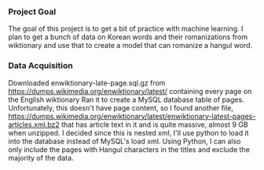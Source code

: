### Project Goal
The goal of this project is to get a bit of practice with machine learning. I plan to get a bunch of data on Korean words and their romanizations from wiktionary and use that to create a model that can romanize a hangul word.

### Data Acquisition
Downloaded enwiktionary-late-page.sql.gz from https://dumps.wikimedia.org/enwiktionary/latest/ containing every page on the English wiktionary
Ran it to create a MySQL database table of pages.
Unfortunately, this doesn't have page content, so I found another file, https://dumps.wikimedia.org/enwiktionary/latest/enwiktionary-latest-pages-articles.xml.bz2 that has article text in it and is quite massive, almost 9 GB when unzipped.
I decided since this is nested xml, I'll use python to load it into the database instead of MySQL's load xml.
Using Python, I can also only include the pages with Hangul characters in the titles and exclude the majority of the data.

